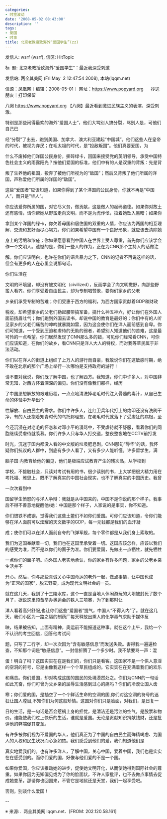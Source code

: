 ```yaml
---
categories:
- 时空波动
date: '2008-05-02 08:43:00'
description: ''
tags:
- 爱国
- 时事
title: 北京老教授致海外“爱国学生”(zz)
---
```

发信人: wsrf (wsrf), 信区: HitTopic

  
标  题: 北京老教授致海外“爱国学生”：最近我深受刺激

  
发信站: 两全其美网 (Fri May  2 12:47:54 2008\), 本站(lqqm.net)

  

  
信源：凤凰网｜编辑：2008\-05\-01｜ 网址：https://www.popyard.org      抄送朋友｜打印保留   

  

  
八阕 https://www.popyard.org 【八阕】最近看到激进民族主义的表演，深受刺激。

  
特别是那些闹得最欢的海外“爱国人士”，他们大骂别人搞分裂，骂别人是，可他们自己已

经“分裂”了出去，跑到美国、加拿大、澳大利亚建起“中国城”。他们这些人在皇帝的时代，被视为弃民；在毛太祖的时代，是“投敌叛国”。他们真要爱国，为

什么不废掉他们洋国公民身份，撕碎绿卡，回国来接受党的英明领导，承受中国特色社会主义的雨露阳光？按他们爱国的标准，他们中有的人是双重的背叛：先是背

叛了生养他的祖国，投奔了被他们所视为的“敌国”；然后又背叛了他们所属的洋国，声称爱他们所属的洋国的“敌国”。   

  
这些“爱国者”应该知道，如果你得到了某个洋国的公民身份，你就不再是“中国人”，而只是“华人”。

你应该爱你所属的国，对它尽义务，做贡献，这是做人的起码道德。如果你对故土还有感情，请你帮她从野蛮走向文明，而不是为虎作伥，拉着她坠入黑暗；如果你

拿到某个洋国的绿卡，你欠着母国和居住国的双重的人情，你应该为两国的相互理解、交流和友好而尽心竭力。你们如果希望中国有一个良好形象，就应该去清除她

身上的污垢和浓疮；你如果愿意看到中国人在世界上受人尊重，首先你们应该学会作一个文明人。遗憾的是，你们一些人的作为，正在为CNN那个主持人的话做注

解。你们应该明白，也许在你们的语言暴力之下，CNN的记者不再说这样的话，但会有更多的人在心里会说那句话。   

  
你们生活在

文明的环境里，却没有被文明化（civilized），反而学会了向文明撒野，向那些野蛮人看齐。你们享受着自由民主，却为专制唱赞歌，要你们家乡的父老

乡亲们承受专制的苦难；你们受惠于西方的福利，为西方国家贡献着GDP和财政

税收，却希望家乡的父老们勒起腰带搞军备，搞什么神五神六，好让你们在外国人面前扬眉吐气；你们跑到外国去读书，却说中国的教育是最好的；你们中有的人听见家乡的父老们痛苦的呻吟就暴跳如雷，因为这会使你们在洋人面前感到自卑。你们可知道，一个受到压迫和虐待的无助的弱者，希望别人知道他们的苦难，这是最可怜的一点希望。你们居然发现了CNN那么多的错，可见你们经常看CNN，可你们应该知道，在你们的故乡，看CNN只是洋人大人的特权，而对我等草民属于非法活动。  

  

  
你们以在洋人的街道上组织了上万人的游行而自豪，我敢说你们在这敏感时期，绝不敢在北京的那个广场上举行一次哪怕是支持政府的游行！

  

  
请不要对我说，你们既了解中国，也了解西方。我知道，你们中许多人，对中国非常无知，对西方怀着深深的偏见。你们没有像我们那样，经历

了中国思想解放的艰难历程，一点点地清洗掉老毛时代注入骨髓的毒汁，从自已生命的体验中升华出个

性解放、自由民主的需求。你们中许多人，连红卫兵年代打上的烙印还没有洗刷干净，有的人还抱着知青时代的乌托邦理想，在老毛时代就落下了受虐狂的病根，至

今还沉浸在对老毛的怀恋和对邓小平的漫骂中，不受虐待就不舒服，看着你们的同胞继续受虐待就羡慕。你们许多人只与华人打交道，整夜整夜地在CCTV前打发

时光，沉迷于国内都没人看的中文版的垃圾肥皂剧。CNN那句“辱华”的话，我怀疑你们抗议的人群中，到底有多少人看了，又有多少人能听懂。许多留学生，满

脑子国 内教育给他的偏见，他们是极端应试教育产生的残次品，从学校到

学校，不接触社会，只读对考试有用的书，很少读别的书，上大学把很大精力用在考托福、雅思上、既不了解真实的中国社会现实，也不了解真实的中国历史。我曾

一次次看到中

国留学生愤怒的与洋人争辩：我就是从中国来的，中国不是你说的那个样子。我事后不得不善意地提醒他/她：中国是那个样子，人家说的是事实，你不知道。   

  
你们恨铁不成钢，觉得我们这些土鳖们不如你们爱国。可你们应该知道，令你们能够在洋人面前可以炫耀的天文数字的GDP，每一元钱都是我们的血汗凝

成；使你们可以在洋人面前自夸的飞弹军舰，每个零件都是从我们身上索取的。

我们为这国奉献着一切，我们也在这国里承受着一切。这国应该怎样，应该以我们的感受为准，而不是以你们的面子为准。你们要爱国，先做出一点牺牲，就先牺牲

一点你们的面子吧。向外国人老实地承认，你的家乡有许多问题，家乡的父老乡亲生活并不

开心。然后，你与那些真诚关心中国命运的老外一起，做点事情，让中国也成为“正常的国家”，脱去野蛮，成为现代文明社会的一员。   

  
就在这几天，我到了十三陵水库，这个一直是当地人休闲游玩的大坝被封死了数个月了，据说这里预备举办奥运会的铁人三项赛，为了到那时让

洋人看着高兴舒服,也让你们这些“爱国者”提气，中国人“不得入内”了。就在这几天，我们小区为一路之隔的制药厂每天释放出熏人的化学毒气求助于媒体反

映，结果被告知，上面有精神，奥运前不能报道这种事。就在这个上午，我给一个不认识的考生回信，回答他考试问

题，只写了二行字，却一次次因为“含有敏感信息”而发送失败。害得我一遍遍检查，不知那个词是“敏感信息”。一封信折腾了一个多少时。我不禁要骂一声：混

蛋！明白了吗？这国实实在在是我们的，你们只是看客。这国家不是一个供人意淫的空洞的符号，它是由像我这样一个个草民组成的。它实实在在充满着我们的欢乐

和痛苦。你们爱国，却对构成这国的国民的处境漠然处之。你们为CNN的一句话如此亢奋，你们可曾为父乡亲的屈辱生活感到过心的痛吗？你们的冷漠让国人齿

寒；你们爱的国，是抽空了一个个鲜活生命的空洞的国,你们对这空洞的符号的迷狂让国人瞠目,不知你们为何这般矫情。这国对你们只是脸面，对我们，是日复一

日的生活，是一句话是否会惹祸上身的担忧，是清洁还是污浊的空气，是股票和物价。谁能使我们过上快乐的生活，谁就是爱国。无论是贡献知识捐献钱财，还是批评他的弊端促其变革。

  

  
有许多被你们视为不爱国的华人，他们真正为了中国的自由民主而殚精竭虑、为国人的人权和民生状况而心急如焚。我们感受到他们的爱，我们知道他们是

真实地爱我们的。也有许多洋人，了解中国，关心中国，爱着中国，我们也是实实在在感受到的。而你们爱的国，好像与他们爱的不是一个国。   

  
如果你爱国，你应该推动她的进步，促使她文明开化，从而使她得到国际社会的尊重。如果你因为无知偏见或为了你的脸面状，不许人家批评，也不去做点事情去促成她变革，那请你也回国来，不管它是地狱还是天堂，我们一起享受吧。

  

  
否则，别谈什么爱国！

  

  
\-\-

  
※ 来源:．两全其美网 lqqm.net．\[FROM: 202\.120\.58\.161]

